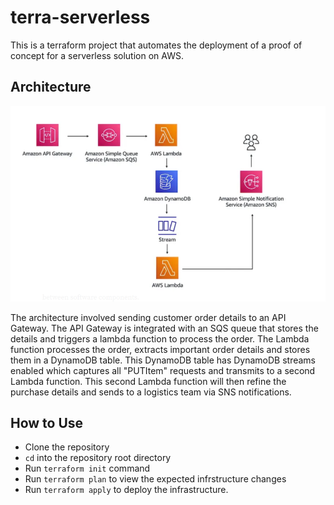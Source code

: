 # terra-serverless
This is a terraform project that automates the deployment of a proof of concept for a serverless solution on AWS.

## Architecture

![Architecture](https://github.com/Kelvinskell/terra-serverless/blob/master/images/serverless-solution.png)

The architecture involved sending customer order details to an API Gateway.
The API Gateway is integrated with an SQS queue that stores the details and triggers a lambda function to process the order. The Lambda function processes the order, extracts important order details and stores them in a DynamoDB table.
This DynamoDB table has DynamoDB streams enabled which captures all "PUTItem" requests and transmits to a second Lambda function. This second Lambda function will then refine the purchase details and sends to a logistics team via SNS notifications.

## How to Use
- Clone the repository
- `cd` into the repository root directory
- Run `terraform init` command
- Run `terraform plan` to view the expected infrstructure changes
- Run `terraform apply` to deploy the infrastructure.

